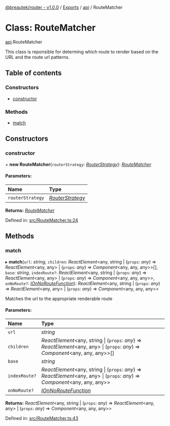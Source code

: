 [@breautek/router - v1.0.0](../README.md) / [Exports](../modules.md) / [api](../modules/api.md) / RouteMatcher

# Class: RouteMatcher

[api](../modules/api.md).RouteMatcher

This class is reponsible for determing which route to render
based on the URL and the route url patterns.

## Table of contents

### Constructors

- [constructor](api.routematcher.md#constructor)

### Methods

- [match](api.routematcher.md#match)

## Constructors

### constructor

\+ **new RouteMatcher**(`routerStrategy`: [*RouterStrategy*](routerstrategy.routerstrategy-1.md)): [*RouteMatcher*](routematcher.routematcher-1.md)

#### Parameters:

Name | Type |
:------ | :------ |
`routerStrategy` | [*RouterStrategy*](routerstrategy.routerstrategy-1.md) |

**Returns:** [*RouteMatcher*](routematcher.routematcher-1.md)

Defined in: [src/RouteMatcher.ts:24](https://github.com/breautek/router/blob/6c82bce/src/RouteMatcher.ts#L24)

## Methods

### match

▸ **match**(`url`: *string*, `children`: *ReactElement*<any, string \| (`props`: *any*) => *ReactElement*<any, any\> \| (`props`: *any*) => *Component*<any, any, any\>\>[], `base`: *string*, `indexRoute?`: *ReactElement*<any, string \| (`props`: *any*) => *ReactElement*<any, any\> \| (`props`: *any*) => *Component*<any, any, any\>\>, `onNoRoute?`: [*IOnNoRouteFunction*](../interfaces/routematcher.ionnoroutefunction.md)): *ReactElement*<any, string \| (`props`: *any*) => *ReactElement*<any, any\> \| (`props`: *any*) => *Component*<any, any, any\>\>

Matches the url to the appropriate renderable route

#### Parameters:

Name | Type |
:------ | :------ |
`url` | *string* |
`children` | *ReactElement*<any, string \| (`props`: *any*) => *ReactElement*<any, any\> \| (`props`: *any*) => *Component*<any, any, any\>\>[] |
`base` | *string* |
`indexRoute?` | *ReactElement*<any, string \| (`props`: *any*) => *ReactElement*<any, any\> \| (`props`: *any*) => *Component*<any, any, any\>\> |
`onNoRoute?` | [*IOnNoRouteFunction*](../interfaces/routematcher.ionnoroutefunction.md) |

**Returns:** *ReactElement*<any, string \| (`props`: *any*) => *ReactElement*<any, any\> \| (`props`: *any*) => *Component*<any, any, any\>\>

Defined in: [src/RouteMatcher.ts:43](https://github.com/breautek/router/blob/6c82bce/src/RouteMatcher.ts#L43)

